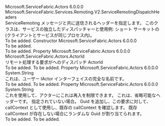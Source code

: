 <Type Name="ActorRemotingDispatchHeaders" FullName="Microsoft.ServiceFabric.Actors.Remoting.V2.ActorRemotingDispatchHeaders">
  <TypeSignature Language="C#" Value="public class ActorRemotingDispatchHeaders : Microsoft.ServiceFabric.Services.Remoting.V2.ServiceRemotingDispatchHeaders" />
  <TypeSignature Language="ILAsm" Value=".class public auto ansi beforefieldinit ActorRemotingDispatchHeaders extends Microsoft.ServiceFabric.Services.Remoting.V2.ServiceRemotingDispatchHeaders" />
  <TypeSignature Language="DocId" Value="T:Microsoft.ServiceFabric.Actors.Remoting.V2.ActorRemotingDispatchHeaders" />
  <TypeSignature Language="VB.NET" Value="Public Class ActorRemotingDispatchHeaders&#xA;Inherits ServiceRemotingDispatchHeaders" />
  <TypeSignature Language="F#" Value="type ActorRemotingDispatchHeaders = class&#xA;    inherit ServiceRemotingDispatchHeaders" />
  <AssemblyInfo>
    <AssemblyName>Microsoft.ServiceFabric.Actors</AssemblyName>
    <AssemblyVersion>6.0.0.0</AssemblyVersion>
  </AssemblyInfo>
  <Base>
    <BaseTypeName>Microsoft.ServiceFabric.Services.Remoting.V2.ServiceRemotingDispatchHeaders</BaseTypeName>
  </Base>
  <Interfaces />
  <Docs>
    <summary>
            ServiceRemoting メッセージと共に送信されるヘッダーを指定します。 このクラスは、サービスの独立したディスパッチャーと使用<see cref="T:Microsoft.ServiceFabric.Actors.Remoting.V2.Runtime.ActorServiceRemotingDispatcher" />例: ショート サーキットの (クライアントとサービスが同じプロセス内)。
            </summary>
    <remarks>To be added.</remarks>
  </Docs>
  <Members>
    <Member MemberName=".ctor">
      <MemberSignature Language="C#" Value="public ActorRemotingDispatchHeaders ();" />
      <MemberSignature Language="ILAsm" Value=".method public hidebysig specialname rtspecialname instance void .ctor() cil managed" />
      <MemberSignature Language="DocId" Value="M:Microsoft.ServiceFabric.Actors.Remoting.V2.ActorRemotingDispatchHeaders.#ctor" />
      <MemberSignature Language="VB.NET" Value="Public Sub New ()" />
      <MemberType>Constructor</MemberType>
      <AssemblyInfo>
        <AssemblyName>Microsoft.ServiceFabric.Actors</AssemblyName>
        <AssemblyVersion>6.0.0.0</AssemblyVersion>
      </AssemblyInfo>
      <Parameters />
      <Docs>
        <summary>To be added.</summary>
        <remarks>To be added.</remarks>
      </Docs>
    </Member>
    <Member MemberName="ActorId">
      <MemberSignature Language="C#" Value="public Microsoft.ServiceFabric.Actors.ActorId ActorId { get; set; }" />
      <MemberSignature Language="ILAsm" Value=".property instance class Microsoft.ServiceFabric.Actors.ActorId ActorId" />
      <MemberSignature Language="DocId" Value="P:Microsoft.ServiceFabric.Actors.Remoting.V2.ActorRemotingDispatchHeaders.ActorId" />
      <MemberSignature Language="VB.NET" Value="Public Property ActorId As ActorId" />
      <MemberSignature Language="F#" Value="member this.ActorId : Microsoft.ServiceFabric.Actors.ActorId with get, set" Usage="Microsoft.ServiceFabric.Actors.Remoting.V2.ActorRemotingDispatchHeaders.ActorId" />
      <MemberType>Property</MemberType>
      <AssemblyInfo>
        <AssemblyName>Microsoft.ServiceFabric.Actors</AssemblyName>
        <AssemblyVersion>6.0.0.0</AssemblyVersion>
      </AssemblyInfo>
      <ReturnValue>
        <ReturnType>Microsoft.ServiceFabric.Actors.ActorId</ReturnType>
      </ReturnValue>
      <Docs>
        <summary>
            リモート処理する要求がへのディスパッチ ActorId
            </summary>
        <value>To be added.</value>
        <remarks>To be added.</remarks>
      </Docs>
    </Member>
    <Member MemberName="ActorInterfaceName">
      <MemberSignature Language="C#" Value="public string ActorInterfaceName { get; set; }" />
      <MemberSignature Language="ILAsm" Value=".property instance string ActorInterfaceName" />
      <MemberSignature Language="DocId" Value="P:Microsoft.ServiceFabric.Actors.Remoting.V2.ActorRemotingDispatchHeaders.ActorInterfaceName" />
      <MemberSignature Language="VB.NET" Value="Public Property ActorInterfaceName As String" />
      <MemberSignature Language="F#" Value="member this.ActorInterfaceName : string with get, set" Usage="Microsoft.ServiceFabric.Actors.Remoting.V2.ActorRemotingDispatchHeaders.ActorInterfaceName" />
      <MemberType>Property</MemberType>
      <AssemblyInfo>
        <AssemblyName>Microsoft.ServiceFabric.Actors</AssemblyName>
        <AssemblyVersion>6.0.0.0</AssemblyVersion>
      </AssemblyInfo>
      <ReturnValue>
        <ReturnType>System.String</ReturnType>
      </ReturnValue>
      <Docs>
        <summary>
            これは、ユーザー IActor インターフェイスの完全な名前です。
            </summary>
        <value>To be added.</value>
        <remarks>To be added.</remarks>
      </Docs>
    </Member>
    <Member MemberName="CallContext">
      <MemberSignature Language="C#" Value="public string CallContext { get; set; }" />
      <MemberSignature Language="ILAsm" Value=".property instance string CallContext" />
      <MemberSignature Language="DocId" Value="P:Microsoft.ServiceFabric.Actors.Remoting.V2.ActorRemotingDispatchHeaders.CallContext" />
      <MemberSignature Language="VB.NET" Value="Public Property CallContext As String" />
      <MemberSignature Language="F#" Value="member this.CallContext : string with get, set" Usage="Microsoft.ServiceFabric.Actors.Remoting.V2.ActorRemotingDispatchHeaders.CallContext" />
      <MemberType>Property</MemberType>
      <AssemblyInfo>
        <AssemblyName>Microsoft.ServiceFabric.Actors</AssemblyName>
        <AssemblyVersion>6.0.0.0</AssemblyVersion>
      </AssemblyInfo>
      <ReturnValue>
        <ReturnType>System.String</ReturnType>
      </ReturnValue>
      <Docs>
        <summary>
            これを使用して、アクターにこれは再入を制限できます。 これは、省略可能なヘッダーです。 指定されていない場合。 Guid を追加し、この要求に対して、callContext として使用し、既存の callContext を確認します。
            既存 callContext が存在しない場合にランダムな Guid が割り当てられます。
            </summary>
        <value>To be added.</value>
        <remarks>To be added.</remarks>
      </Docs>
    </Member>
  </Members>
</Type>